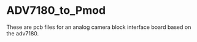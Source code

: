 # ADV7180_to_Pmod
These are pcb files for an analog camera block interface board based on the adv7180.
